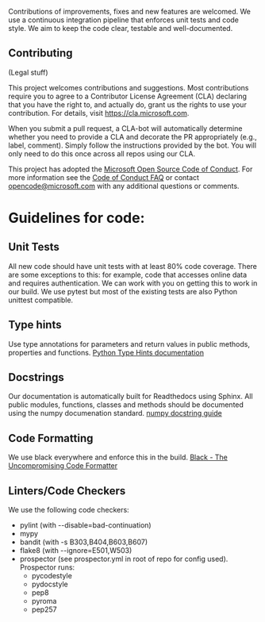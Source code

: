 
Contributions of improvements, fixes and new features are welcomed.
We use a continuous integration pipeline that enforces unit tests and code style. We aim to keep
the code clear, testable and well-documented.

## Contributing
(Legal stuff)

This project welcomes contributions and suggestions.  Most contributions require you to agree to a
Contributor License Agreement (CLA) declaring that you have the right to, and actually do, grant us
the rights to use your contribution. For details, visit <https://cla.microsoft.com>.

When you submit a pull request, a CLA-bot will automatically determine whether you need to provide
a CLA and decorate the PR appropriately (e.g., label, comment). Simply follow the instructions
provided by the bot. You will only need to do this once across all repos using our CLA.

This project has adopted the [Microsoft Open Source Code of Conduct](https://opensource.microsoft.com/codeofconduct/).
For more information see the [Code of Conduct FAQ](https://opensource.microsoft.com/codeofconduct/faq/) or
contact [opencode@microsoft.com](mailto:opencode@microsoft.com) with any additional questions or comments.


# Guidelines for code:

## Unit Tests
All new code should have unit tests with at least 80% code coverage. There are some exceptions to this: for example, code that accesses online data and requires authentication. We can work with you on getting this to work in our build.
We use pytest but most of the existing tests are also Python unittest compatible.

## Type hints
Use type annotations for parameters and return values in public methods, properties and functions.
[Python Type Hints documentation](https://docs.python.org/3/library/typing.html)

## Docstrings
Our documentation is automatically built for Readthedocs using Sphinx.
All public modules, functions, classes and methods should be documented using the numpy documenation standard.
[numpy docstring guide](https://numpydoc.readthedocs.io/en/latest/format.html)

## Code Formatting
We use black everywhere and enforce this in the build.
[Black - The Uncompromising Code Formatter](https://github.com/psf/black)

## Linters/Code Checkers
We use the following code checkers:
- pylint (with --disable=bad-continuation)
- mypy
- bandit (with -s B303,B404,B603,B607)
- flake8 (with --ignore=E501,W503)
- prospector (see prospector.yml in root of repo for config used). Prospector runs:
  - pycodestyle
  - pydocstyle
  - pep8
  - pyroma
  - pep257
 
